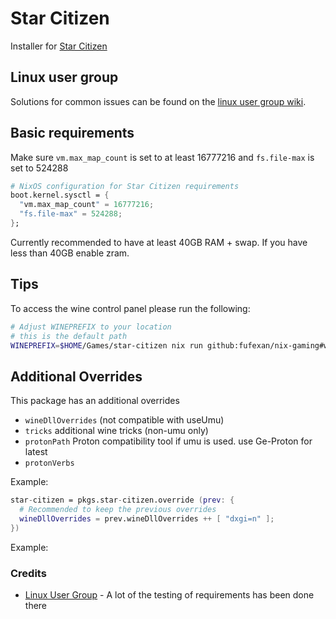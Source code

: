 # Star Citizen

Installer for [Star Citizen](https://robertsspaceindustries.com/)

## Linux user group

Solutions for common issues can be found on the [linux user group wiki](https://starcitizen-lug.github.io).

## Basic requirements

Make sure `vm.max_map_count` is set to at least 16777216 and `fs.file-max` is set to 524288

```nix
# NixOS configuration for Star Citizen requirements
boot.kernel.sysctl = {
  "vm.max_map_count" = 16777216;
  "fs.file-max" = 524288;
};
```

Currently recommended to have at least 40GB RAM + swap. If you have less than 40GB enable zram.

## Tips

To access the wine control panel please run the following:

```bash
# Adjust WINEPREFIX to your location
# this is the default path
WINEPREFIX=$HOME/Games/star-citizen nix run github:fufexan/nix-gaming#wine-ge -- control
```

## Additional Overrides

This package has an additional overrides

- `wineDllOverrides` (not compatible with useUmu)
- `tricks` additional wine tricks (non-umu only)
- `protonPath` Proton compatibility tool if umu is used. use Ge-Proton for latest
- `protonVerbs`

Example:

```nix
star-citizen = pkgs.star-citizen.override (prev: {
  # Recommended to keep the previous overrides
  wineDllOverrides = prev.wineDllOverrides ++ [ "dxgi=n" ];
})
```

Example:

### Credits

* [Linux User Group](https://starcitizen-lug.github.io) - A lot of the testing of requirements has been done there

